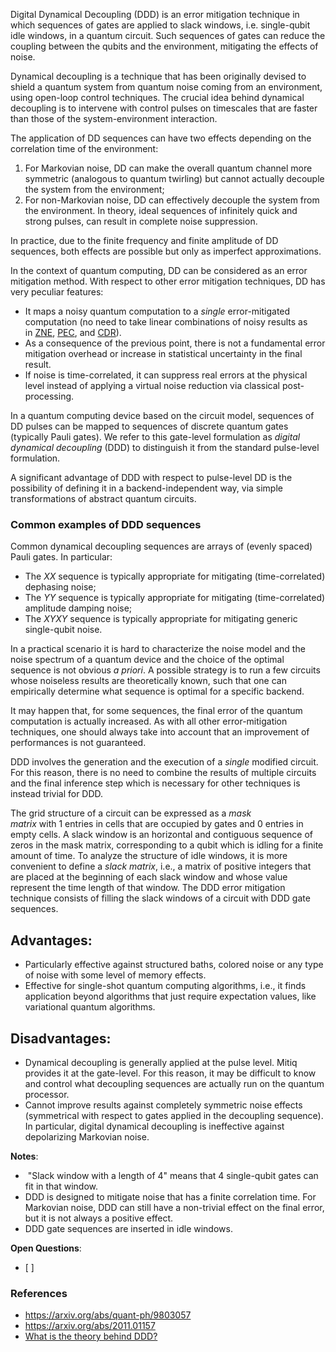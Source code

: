 Digital Dynamical Decoupling (DDD) is an error mitigation technique in which sequences of gates are applied to slack windows, i.e. single-qubit idle windows, in a quantum circuit. Such sequences of gates can reduce the coupling between the qubits and the environment, mitigating the effects of noise.

Dynamical decoupling is a technique that has been originally devised to shield a quantum system from quantum noise coming from an environment, using open-loop control techniques. The crucial idea behind dynamical decoupling is to intervene with control pulses on timescales that are faster than those of the system-environment interaction.

The application of DD sequences can have two effects depending on the correlation time of the environment:

1. For Markovian noise, DD can make the overall quantum channel more symmetric (analogous to quantum twirling) but cannot actually decouple the system from the environment;
2. For non-Markovian noise, DD can effectively decouple the system from the environment. In theory, ideal sequences of infinitely quick and strong pulses, can result in complete noise suppression.

In practice, due to the finite frequency and finite amplitude of DD sequences, both effects are possible but only as imperfect approximations.

In the context of quantum computing, DD can be considered as an error mitigation method. With respect to other error mitigation techniques, DD has very peculiar features:

- It maps a noisy quantum computation to a _single_ error-mitigated computation (no need to take linear combinations of noisy results as in [ZNE](https://mitiq.readthedocs.io/en/latest/guide/zne-5-theory.html), [PEC](https://mitiq.readthedocs.io/en/latest/guide/pec-5-theory.html), and [CDR](https://mitiq.readthedocs.io/en/latest/guide/cdr-5-theory.html)).
- As a consequence of the previous point, there is not a fundamental error mitigation overhead or increase in statistical uncertainty in the final result.
- If noise is time-correlated, it can suppress real errors at the physical level instead of applying a virtual noise reduction via classical post-processing.

In a quantum computing device based on the circuit model, sequences of DD pulses can be mapped to sequences of discrete quantum gates (typically Pauli gates). We refer to this gate-level formulation as _digital dynamical decoupling_ (DDD) to distinguish it from the standard pulse-level formulation.

A significant advantage of DDD with respect to pulse-level DD is the possibility of defining it in a backend-independent way, via simple transformations of abstract quantum circuits.

### Common examples of DDD sequences

Common dynamical decoupling sequences are arrays of (evenly spaced) Pauli gates. In particular:

- The _XX_ sequence is typically appropriate for mitigating (time-correlated) dephasing noise;
- The _YY_ sequence is typically appropriate for mitigating (time-correlated) amplitude damping noise;
- The _XYXY_ sequence is typically appropriate for mitigating generic single-qubit noise.

In a practical scenario it is hard to characterize the noise model and the noise spectrum of a quantum device and the choice of the optimal sequence is not obvious _a priori_. A possible strategy is to run a few circuits whose noiseless results are theoretically known, such that one can empirically determine what sequence is optimal for a specific backend.

It may happen that, for some sequences, the final error of the quantum computation is actually increased. As with all other error-mitigation techniques, one should always take into account that an improvement of performances is not guaranteed.

DDD involves the generation and the execution of a _single_ modified circuit. For this reason, there is no need to combine the results of multiple circuits and the final inference step which is necessary for other techniques is instead trivial for DDD.

The grid structure of a circuit can be expressed as a _mask matrix_ with 1 entries in cells that are occupied by gates and 0 entries in empty cells. A slack window is an horizontal and contiguous sequence of zeros in the mask matrix, corresponding to a qubit which is idling for a finite amount of time. To analyze the structure of idle windows, it is more convenient to define a _slack matrix_, i.e., a matrix of positive integers that are placed at the beginning of each slack window and whose value represent the time length of that window. The DDD error mitigation technique consists of filling the slack windows of a circuit with DDD gate sequences.

## Advantages:

- Particularly effective against structured baths, colored noise or any type of noise with some level of memory effects.
- Effective for single-shot quantum computing algorithms, i.e., it finds application beyond algorithms that just require expectation values, like variational quantum algorithms.

## Disadvantages:

- Dynamical decoupling is generally applied at the pulse level. Mitiq provides it at the gate-level. For this reason, it may be difficult to know and control what decoupling sequences are actually run on the quantum processor.
- Cannot improve results against completely symmetric noise effects (symmetrical with respect to gates applied in the decoupling sequence). In particular, digital dynamical decoupling is ineffective against depolarizing Markovian noise.

**Notes**: 
-  "Slack window with a length of 4" means that 4 single-qubit gates can fit in that window.
- DDD is designed to mitigate noise that has a finite correlation time. For Markovian noise, DDD can still have a non-trivial effect on the final error, but it is not always a positive effect.
- DDD gate sequences are inserted in idle windows.

**Open Questions**:
- [ ] 

### References
- https://arxiv.org/abs/quant-ph/9803057
- https://arxiv.org/abs/2011.01157
- [What is the theory behind DDD?](https://mitiq.readthedocs.io/en/latest/guide/ddd-5-theory.html#digital-dynamical-decoupling)
